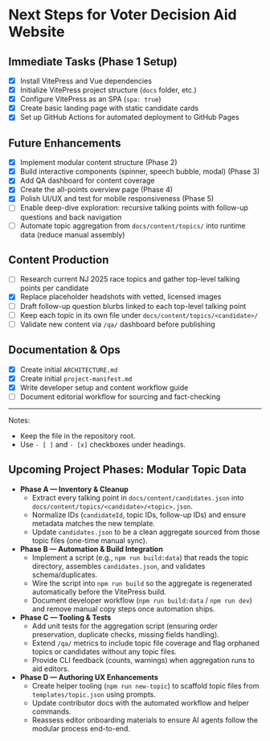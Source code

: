 # Next Steps for Voter Decision Aid Website

## Immediate Tasks (Phase 1 Setup)
- [x] Install VitePress and Vue dependencies
- [x] Initialize VitePress project structure (`docs` folder, etc.)
- [x] Configure VitePress as an SPA (`spa: true`)
- [x] Create basic landing page with static candidate cards
- [x] Set up GitHub Actions for automated deployment to GitHub Pages

## Future Enhancements
- [x] Implement modular content structure (Phase 2)
- [x] Build interactive components (spinner, speech bubble, modal) (Phase 3)
- [x] Add QA dashboard for content coverage
- [x] Create the all-points overview page (Phase 4)
- [x] Polish UI/UX and test for mobile responsiveness (Phase 5)
- [ ] Enable deep-dive exploration: recursive talking points with follow-up questions and back navigation
- [ ] Automate topic aggregation from `docs/content/topics/` into runtime data (reduce manual assembly)

## Content Production
- [ ] Research current NJ 2025 race topics and gather top-level talking points per candidate
- [x] Replace placeholder headshots with vetted, licensed images
- [ ] Draft follow-up question blurbs linked to each top-level talking point
- [ ] Keep each topic in its own file under `docs/content/topics/<candidate>/`
- [ ] Validate new content via `/qa/` dashboard before publishing

## Documentation & Ops
- [x] Create initial `ARCHITECTURE.md`
- [x] Create initial `project-manifest.md`
- [x] Write developer setup and content workflow guide
- [ ] Document editorial workflow for sourcing and fact-checking

---

Notes:
- Keep the file in the repository root.
- Use `- [ ]` and `- [x]` checkboxes under headings.

## Upcoming Project Phases: Modular Topic Data
- **Phase A — Inventory & Cleanup**
  - Extract every talking point in `docs/content/candidates.json` into `docs/content/topics/<candidate>/<topic>.json`.
  - Normalize IDs (`candidateId`, topic IDs, follow-up IDs) and ensure metadata matches the new template.
  - Update `candidates.json` to be a clean aggregate sourced from those topic files (one-time manual sync).
- **Phase B — Automation & Build Integration**
  - Implement a script (e.g., `npm run build:data`) that reads the topic directory, assembles `candidates.json`, and validates schema/duplicates.
  - Wire the script into `npm run build` so the aggregate is regenerated automatically before the VitePress build.
  - Document developer workflow (`npm run build:data` / `npm run dev`) and remove manual copy steps once automation ships.
- **Phase C — Tooling & Tests**
  - Add unit tests for the aggregation script (ensuring order preservation, duplicate checks, missing fields handling).
  - Extend `/qa/` metrics to include topic file coverage and flag orphaned topics or candidates without any topic files.
  - Provide CLI feedback (counts, warnings) when aggregation runs to aid editors.
- **Phase D — Authoring UX Enhancements**
  - Create helper tooling (`npm run new-topic`) to scaffold topic files from `templates/topic.json` using prompts.
  - Update contributor docs with the automated workflow and helper commands.
  - Reassess editor onboarding materials to ensure AI agents follow the modular process end-to-end.
